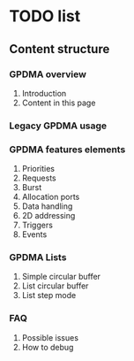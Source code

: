 # TODO list


## Content structure

### GPDMA overview
1. Introduction
2. Content in this page

### Legacy GPDMA usage

### GPDMA features elements

1. Priorities
2. Requests
3. Burst
4. Allocation ports
5. Data handling
6. 2D addressing
7. Triggers
8. Events

### GPDMA Lists

1. Simple circular buffer
2. List circular buffer
3. List step mode

### FAQ

1. Possible issues
2. How to debug